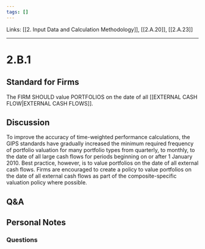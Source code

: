 ```yaml
---
tags: []
---
```

Links: [[2. Input Data and Calculation Methodology]], [[2.A.20]], [[2.A.23]]
___
# 2.B.1
## Standard for Firms
The FIRM SHOULD value PORTFOLIOS on the date of all [[EXTERNAL CASH FLOW|EXTERNAL CASH FLOWS]].
## Discussion
To improve the accuracy of time-weighted performance calculations, the GIPS standards have gradually increased the minimum required frequency of portfolio valuation for many portfolio types from quarterly, to monthly, to the date of all large cash flows for periods beginning on or after 1 January 2010. Best practice, however, is to value portfolios on the date of all external cash flows. Firms are encouraged to create a policy to value portfolios on the date of all external cash flows as part of the composite-specific valuation policy where possible.
## Q&A

## Personal Notes

### Questions